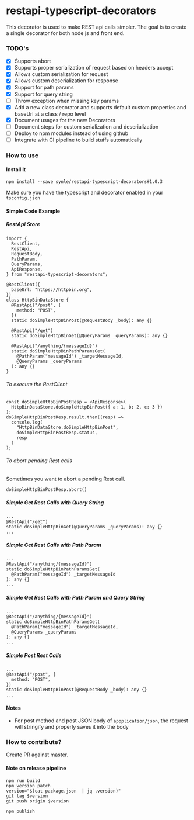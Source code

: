 # restapi-typescript-decorators
This decorator is used to make REST api calls simpler. The goal is to create a single decorator for both node js and front end.

### TODO's
- [X] Supports abort
- [X] Supports proper serialization of request based on headers accept
- [X] Allows custom serialization for request
- [X] Allows custom deserialization for response
- [X] Support for path params
- [X] Support for query string
- [ ] Throw exception when missing key params
- [X] Add a new class decorator and supports default custom properties and baseUrl at a class / repo level
- [X] Document usages for the new Decorators
- [ ] Document steps for custom serialization and deserialization
- [ ] Deploy to npm modules instead of using github
- [ ] Integrate with CI pipeline to build stuffs automatically

### How to use
#### Install it
```
npm install --save synle/restapi-typescript-decorators#1.0.3
```

Make sure you have the typescript and decorator enabled in your `tsconfig.json`

#### Simple Code Example
##### RestApi Store
```
import {
  RestClient,
  RestApi,
  RequestBody,
  PathParam,
  QueryParams,
  ApiResponse,
} from "restapi-typescript-decorators";

@RestClient({
  baseUrl: "https://httpbin.org",
})
class HttpBinDataStore {
  @RestApi("/post", {
    method: "POST",
  })
  static doSimpleHttpBinPost(@RequestBody _body): any {}

  @RestApi("/get")
  static doSimpleHttpBinGet(@QueryParams _queryParams): any {}

  @RestApi("/anything/{messageId}")
  static doSimpleHttpBinPathParamsGet(
    @PathParam("messageId") _targetMessageId,
    @QueryParams _queryParams
  ): any {}
}
```

###### To execute the RestClient
```
const doSimpleHttpBinPostResp = <ApiResponse>(
  HttpBinDataStore.doSimpleHttpBinPost({ a: 1, b: 2, c: 3 })
);
doSimpleHttpBinPostResp.result.then((resp) =>
  console.log(
    "HttpBinDataStore.doSimpleHttpBinPost",
    doSimpleHttpBinPostResp.status,
    resp
  )
);
```

###### To abort pending Rest calls
Sometimes you want to abort a pending Rest call.
```
doSimpleHttpBinPostResp.abort()
```

##### Simple Get Rest Calls with Query String
```
...
@RestApi("/get")
static doSimpleHttpBinGet(@QueryParams _queryParams): any {}
...
```

##### Simple Get Rest Calls with Path Param
```
...
@RestApi("/anything/{messageId}")
static doSimpleHttpBinPathParamsGet(
  @PathParam("messageId") _targetMessageId
): any {}
...
```

##### Simple Get Rest Calls with Path Param and Query String
```
...
@RestApi("/anything/{messageId}")
static doSimpleHttpBinPathParamsGet(
  @PathParam("messageId") _targetMessageId,
  @QueryParams _queryParams
): any {}
...
```

##### Simple Post Rest Calls
```
...
@RestApi("/post", {
  method: "POST",
})
static doSimpleHttpBinPost(@RequestBody _body): any {}
...
```


#### Notes
- For post method and post JSON body of `appplication/json`, the request will stringify and properly saves it into the body


### How to contribute?
Create PR against master.

#### Note on release pipeline
```
npm run build
npm version patch
version="$(cat package.json  | jq .version)"
git tag $version
git push origin $version

npm publish
```
